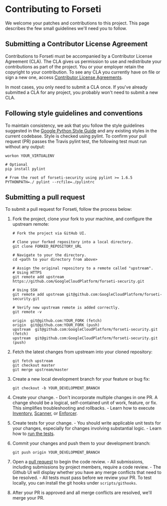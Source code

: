 # Contributing to Forseti

We welcome your patches and contributions to this project. This page describes the few small guidelines we'll need you to follow.

## Submitting a Contributor License Agreement

Contributions to Forseti must be accompanied by a Contributor License Agreement (CLA). The CLA gives us permission to use and redistribute your contributions as part of the project. You or your employer retain the copyright to your contribution. To see any CLA you currently have on file or sign a new one, access [Contributor License Agreements](https://cla.developers.google.com/clas).

In most cases, you only need to submit a CLA once. If you've already submitted a CLA for any project, you probably won't need to submit a new CLA.

## Following style guidelines and conventions

To maintain consistency, we ask that you follow the style guidelines suggested in the [Google Python Style Guide](https://google.github.io/styleguide/pyguide.html) and any existing styles in the current codebase. Style is checked using pylint. To confirm your pull request (PR) passes the Travis pylint test, the following test must run without any output:

```
workon YOUR_VIRTUALENV

# Optional
pip install pylint

# From the root of forseti-security using pylint >= 1.6.5
PYTHONPATH=./ pylint --rcfile=./pylintrc
```

## Submitting a pull request

To submit a pull request for Forseti, follow the process below:

  1. Fork the project, clone your fork to your machine, and configure the upstream remote:

         # Fork the project via GitHub UI.

         # Clone your forked repository into a local directory.
         git clone FORKED_REPOSITORY_URL

         # Navigate to your the directory.
         cd <path to your directory from above>

         # Assign the original repository to a remote called "upstream".
         # Using HTTPS
         git remote add upstream https://github.com/GoogleCloudPlatform/forseti-security.git

         # Using SSH
         git remote add upstream git@github.com:GoogleCloudPlatform/forseti-security.git

         # Verify new upstream remote is added correctly.
         git remote -v

         origin  git@github.com:YOUR_FORK (fetch)
         origin  git@github.com:YOUR_FORK (push)
         upstream  git@github.com:GoogleCloudPlatform/forseti-security.git (fetch)
         upstream  git@github.com:GoogleCloudPlatform/forseti-security.git (push)

  1. Fetch the latest changes from upstream into your cloned repository:

         git fetch upstream
         git checkout master
         git merge upstream/master

  1. Create a new local development branch for your feature or bug fix:

         git checkout -b YOUR_DEVELOPMENT_BRANCH

  1. Create your change.
    - Don't incorporate multiple changes in one PR. A change should be a logical, self-contained unit of work, feature, or fix. This simplifies troubleshooting and rollbacks.
    - Learn how to execute [Inventory](inventory-quickstart), [Scanner](scanner-quickstart), or [Enforcer](enforcer-quickstart).
  1. Create tests for your change.
    - You should write applicable unit tests for your changes, especially for changes involving substantial logic.
    - Learn how to [run the tests](testing).
  1. Commit your changes and push them to your development branch:

         git push origin YOUR_DEVELOPMENT_BRANCH

  1. Open a [pull request](https://help.github.com/articles/about-pull-requests/) to begin the code review.
    - All submissions, including submissions by project members, require a code review.
    - The Github UI will display whether you have any merge conflicts that need to be resolved.
    - All tests must pass before we review your PR. To test locally, you can install the git hooks under `scripts/githooks`.
  1. After your PR is approved and all merge conflicts are resolved, we'll merge your PR.
